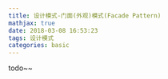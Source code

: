 ```yaml
---
title: 设计模式-门面(外观)模式(Facade Pattern)
mathjax: true
date: 2018-03-08 16:53:23
tags: 设计模式
categories: basic
---
```

todo~~